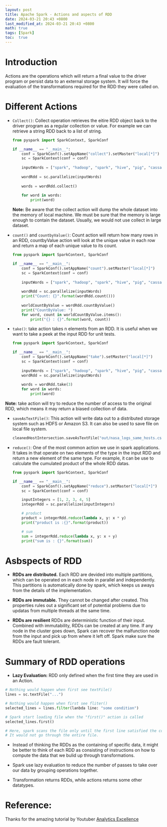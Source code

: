```yaml
---
layout: post
title: Apache Spark - Actions and aspects of RDD
date: 2024-03-21 20:43 +0800
last_modified_at: 2024-03-21 20:43 +0800
math: true
tags: [Spark]
toc:  true
---
```


# Introduction
Actions are the operations which will return a final value to the driver program or persist data to an external storage system. It will force the evaluation of the transformations required for the RDD they were called on.

# Different Actions

- `Collect()`: Collect operation retrieves the eitire RDD object back to the driver program as a regular collection or value. For example we can retrieve a string RDD back to a list of string. 

    ```python
    from pyspark import SparkContext, SparkConf

    if __name__ == "__main__":
        conf = SparkConf().setAppName("collect").setMaster("local[*]")
        sc = SparkContext(conf = conf)
        
        inputWords = ["spark", "hadoop", "spark", "hive", "pig", "cassandra", "hadoop"]
        
        wordRdd = sc.parallelize(inputWords)
        
        words = wordRdd.collect()
        
        for word in words:
            print(word)
    ```
    **Note:** Be aware that the collect action will dump the whole dataset into the memory of local machine. We must be sure that the memory is large enough to contain the dataset. Usually, we would not use collect in large dataset.

- `count()` and `countbyValue()`: Count action will return how many rows in an RDD, countbyValue action will look at the unique value in each row and return a map of each unique value to its count.

    ```python
    from pyspark import SparkContext, SparkConf

    if __name__ == "__main__":
        conf = SparkConf().setAppName("count").setMaster("local[*]")
        sc = SparkContext(conf = conf)
        
        inputWords = ["spark", "hadoop", "spark", "hive", "pig", "cassandra", "hadoop"]
        
        wordRdd = sc.parallelize(inputWords)
        print("Count: {}".format(wordRdd.count()))
        
        worldCountByValue = wordRdd.countByValue()
        print("CountByValue: ")
        for word, count in worldCountByValue.items():
            print("{} : {}".format(word, count))
    ```

- `take()`: take action takes n elements from an RDD. It is useful when we want to take a peek at the input RDD for unit tests.

    ```python
    from pyspark import SparkContext, SparkConf

    if __name__ == "__main__":
        conf = SparkConf().setAppName("take").setMaster("local[*]")
        sc = SparkContext(conf = conf)
        
        inputWords = ["spark", "hadoop", "spark", "hive", "pig", "cassandra", "hadoop"]
        wordRdd = sc.parallelize(inputWords)
        
        words = wordRdd.take(3)
        for word in words:
            print(word)

    ```

**Note:** take action will try to reduce the number of access to the original RDD, which means it may return a biased collection of data.


- `saveAsTextFile()`: This action will  write data out to a distributed storage system such as HDFS or Amazon S3. It can also be used to save file on local file system.

    ```python
    cleanedHostIntersection.saveAsTextFile("out/nasa_logs_same_hosts.csv")
    ```

- `reduce()`: One of the most common action we use in spark applications. It takes in that operate on two elements of the type in the input RDD and return a new element of the same type. For example, it can be use to calculate the cumulated product of the whole RDD datas. 

    ```python
    from pyspark import SparkContext, SparkConf

    if __name__ == "__main__":
        conf = SparkConf().setAppName("reduce").setMaster("local[*]")
        sc = SparkContext(conf = conf)
    
        inputIntegers = [1, 2, 3, 4, 5]
        integerRdd = sc.parallelize(inputIntegers)

        # product
        product = integerRdd.reduce(lambda x, y: x * y)
        print("product is :{}".format(product))

        # sum
        sum = integerRdd.reduce(lambda x, y: x + y)
        print("sum is : {}".format(sum))
    ```
# Asbspects of RDD
- **RDDs are distributed.**
   Each RDD are devided into multiple partitions, which can be operated on in each node in parallel and independently. This partitions is automatically done by spark, which keeps us aways from the details of the implementation.

- **RDDs are immutable.**
    They cannot be changed after created. This properties rules out a significant set of potential problems due to updatas from multiple threads at the same time.

- **RDDs are resilient**
    RDDs are deterministic function of their input. Combined with immutability, RDDs can be created at any time. If any node in the cluster goes down, Spark can recover the malfunction node from the input and pick up from where it left off. Spark make sure the RDDs are fault tolerant.

# Summary of RDD operations

- **Lazy Evaluation:** RDD only defined when the first time they are used in an Action.

```python
# Nothing would happen when first see textFile()
lines = sc.textFile("...")

# Nothing would happen when first see fliter()
selected_lines = lines.filter(lanbda line: "some condition")

# Spark start loading file when the "first()" action is called
selected_lines.first()

# Here, spark scans the file only until the first line satisfied the condition is detected.
# It would not go through the entire file.
```

- Instead of thinking the RDDs as the containing of specific data, it might be better to think of each RDD as consisting of instructions on how to compute the data that we bulid up through transformations.

- Spark use lazy evaluation to reduce the number of passes to take over our data by grouping operations together.

- Transformation returns RDDs, while actions returns some other datatypes.

# Reference:

Thanks for the amazing tutorial by Youtuber [Analytics Excellence](https://www.youtube.com/watch?v=W__Jk83gOyo&list=PL0hSJrxggIQr6wA8buIn1Yxu810ugGed-&index=4)
